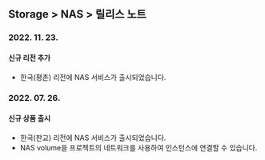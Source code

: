 ## Storage > NAS > 릴리스 노트

### 2022. 11. 23.

#### 신규 리전 추가

* 한국(평촌) 리전에 NAS 서비스가 출시되었습니다.

### 2022. 07. 26.

#### 신규 상품 출시

* 한국(판교) 리전에 NAS 서비스가 출시되었습니다.
* NAS volume을 프로젝트의 네트워크를 사용하여 인스턴스에 연결할 수 있습니다.
